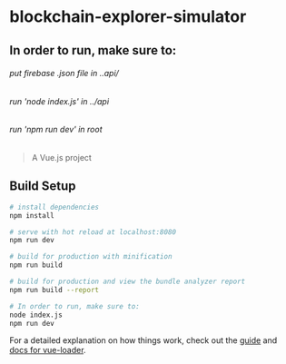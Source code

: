 # blockchain-explorer-simulator

## In order to run, make sure to:
###### put firebase .json file in ..api/
###### run 'node index.js' in ../api
###### run 'npm run dev' in root
> A Vue.js project

## Build Setup

``` bash
# install dependencies
npm install

# serve with hot reload at localhost:8080
npm run dev

# build for production with minification
npm run build

# build for production and view the bundle analyzer report
npm run build --report

# In order to run, make sure to:
node index.js
npm run dev
```

For a detailed explanation on how things work, check out the [guide](http://vuejs-templates.github.io/webpack/) and [docs for vue-loader](http://vuejs.github.io/vue-loader).